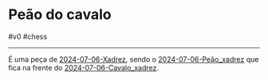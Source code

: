 # Peão do cavalo
#v0 #chess 

---
É uma peça de [2024-07-06-Xadrez](api/2024/07/2024-07-06-Xadrez.md), sendo o [2024-07-06-Peão_xadrez](_insight/2024/07/2024-07-06-Peão_xadrez.md) que fica na frente do [2024-07-06-Cavalo_xadrez](_insight/2024/07/2024-07-06-Cavalo_xadrez.md).